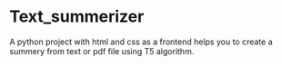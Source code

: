 # Text_summerizer
A python project with html and css as a frontend helps you to create a summery from text or pdf file using T5 algorithm.
